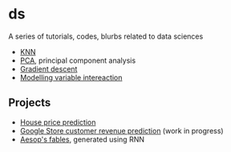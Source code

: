 # ds

A series of tutorials, codes, blurbs related to data sciences

- [KNN](./KNN.ipynb)
- [PCA](./pca.ipynb), principal component analysis
- [Gradient descent](./Gradient_descent.ipynb)
- [Modelling variable intereaction](./Modelling_interaction.ipynb)

## Projects
- [House price prediction](./House_price_prediction.ipynb)
- [Google Store customer revenue prediction](./GA_customer_revenue.ipynb) (work in progress)
- [Aesop's fables](https://github.com/aunz/ds/tree/master/apps/aesop_fables), generated using RNN
